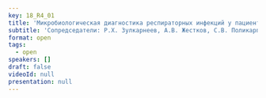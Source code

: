 ```yaml
---
key: 18_R4_01
title: 'Микробиологическая диагностика респираторных инфекций у пациентов с муковисцидозом и нарушениями иммунитета'
subtitle: 'Сопредседатели: Р.Х. Зулкарнеев, А.В. Жестков, С.В. Поликарпова, Ю.В. Борзова'
format: open
tags:
  - open
speakers: []
draft: false
videoId: null
presentation: null
---
```

